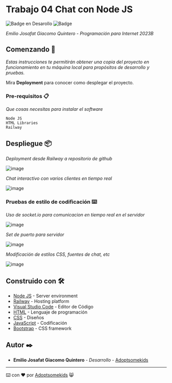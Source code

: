 # Trabajo 04  Chat con Node JS

   ![Badge en Desarollo](https://img.shields.io/badge/STATUS-Desarrollo%20Completo-blue)
   ![Badge](https://img.shields.io/pypi/status/aiogram.svg?style=flat-square)

_Emilio Josafat Giacomo Quintero - Programación para Internet 2023B_

## Comenzando 🚀

_Estas instrucciones te permitirán obtener una copia del proyecto en funcionamiento en tu máquina local para propósitos de desarrollo y pruebas._

Mira **Deployment** para conocer como desplegar el proyecto.


### Pre-requisitos 📋

_Que cosas necesitas para instalar el software_

```
Node JS
HTML Libraries
Railway
```

## Despliegue 📦

_Deployment desde Railway a repositorio de github_

![image](https://github.com/Adoptsomekids/Chat-con-Node-JS/assets/83385717/a3bba884-343e-4bfc-bd6c-6ea4c07210a4)

_Chat interactivo con varios clientes en tiempo real_

![image](https://github.com/Adoptsomekids/Chat-con-Node-JS/assets/83385717/75ea2f1d-5293-44f7-a823-b7218042f35a)


### Pruebas de estilo de codificación ⌨️

_Uso de socket.io para comunicacion en tiempo real en el servidor_

![image](https://github.com/Adoptsomekids/Chat-con-Node-JS/assets/83385717/e5ff493a-1c3d-40e0-881c-45cb14095871)

_Set de puerto para servidor_

![image](https://github.com/Adoptsomekids/Chat-con-Node-JS/assets/83385717/9f7f1e90-1134-4415-a51e-41de222e0446)

_Modificación de estilos CSS, fuentes de chat, etc_

![image](https://github.com/Adoptsomekids/Chat-con-Node-JS/assets/83385717/5189bd64-91c7-44ea-a67c-27d6fc908a0f)

## Construido con 🛠️

* [Node JS](https://nodejs.org/en) -  Server environment
* [Railway](https://railway.app/) -  Hosting platform
* [Visual Studio Code](https://code.visualstudio.com/) - Editor de Código
* [HTML](https://html.com/document/) - Lenguaje de programación
* [CSS](https://developer.mozilla.org/en-US/docs/Web/CSS/Reference) - Diseños
* [JavaScript](https://developer.mozilla.org/en-US/docs/Web/JavaScript) - Codificación
* [Bootstrap](https://getbootstrap.com/) - CSS framework

## Autor ✒️

* **Emilio Josafat Giacomo Quintero** - *Desarrollo* - [Adoptsomekids](https://github.com/Adoptsomekids)

---
⌨️ con ❤️ por [Adoptsomekids](https://github.com/Adoptsomekids) 😸

